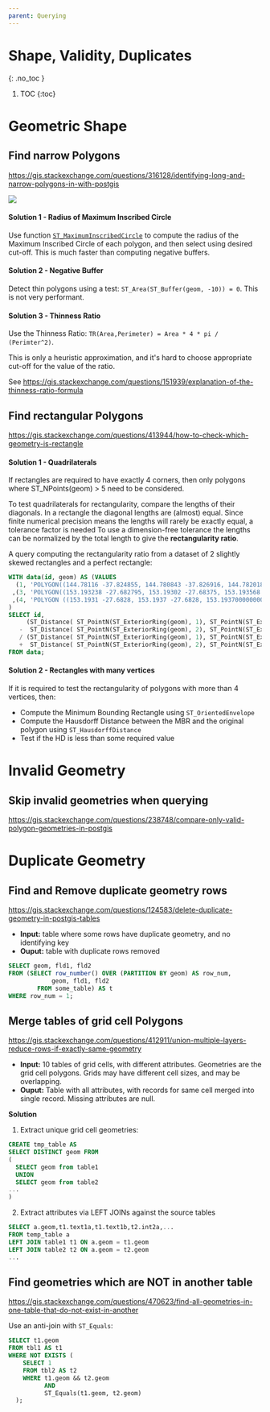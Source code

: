 ```yaml
---
parent: Querying
---
```


# Shape, Validity, Duplicates
{: .no_toc }

1. TOC
{:toc}

# Geometric Shape

## Find narrow Polygons
<https://gis.stackexchange.com/questions/316128/identifying-long-and-narrow-polygons-in-with-postgis>

![](https://i.stack.imgur.com/3ATxf.png)

#### Solution 1 - Radius of Maximum Inscribed Circle
Use function [`ST_MaximumInscribedCircle`](https://postgis.net/docs/manual-dev/ST_MaximumInscribedCircle.html)
to compute the radius of the Maximum Inscribed Circle of each polygon, and then select using desired cut-off.
This is much faster than computing negative buffers.

#### Solution 2 - Negative Buffer
Detect thin polygons using a test: `ST_Area(ST_Buffer(geom, -10)) = 0`.
This is not very performant.

#### Solution 3 - Thinness Ratio
Use the Thinness Ratio:  `TR(Area,Perimeter) = Area * 4 * pi / (Perimter^2)`.

This is only a heuristic approximation, and it's hard to choose appropriate cut-off for the value of the ratio.

See <https://gis.stackexchange.com/questions/151939/explanation-of-the-thinness-ratio-formula>

## Find rectangular Polygons
<https://gis.stackexchange.com/questions/413944/how-to-check-which-geometry-is-rectangle>

#### Solution 1 - Quadrilaterals

If rectangles are required to have exactly 4 corners, then only polygons where ST_NPoints(geom) > 5 need to be considered.

To test quadrilaterals for rectangularity, compare the lengths of their diagonals. In a rectangle the diagonal lengths are (almost) equal. Since finite numerical precision means the lengths will rarely be exactly equal, a tolerance factor is needed To use a dimension-free tolerance the lengths can be normalized by the total length to give the **rectangularity ratio**.

A query computing the rectangularity ratio from a dataset of 2 slightly skewed rectangles and a perfect rectangle:

```sql
WITH data(id, geom) AS (VALUES
  (1, 'POLYGON((144.78116 -37.824855, 144.780843 -37.826916, 144.782018 -37.827019, 144.78232 -37.82496, 144.78116 -37.824855))')
 ,(3, 'POLYGON((153.193238 -27.682795, 153.19302 -27.68375, 153.193568 -27.683843, 153.193795 -27.682894,153.193238 -27.682795))')
 ,(4, 'POLYGON ((153.1931 -27.6828, 153.1937 -27.6828, 153.19370000000004 -27.6838, 153.1931 -27.6838, 153.1931 -27.6828))')
)
SELECT id,
     (ST_Distance( ST_PointN(ST_ExteriorRing(geom), 1), ST_PointN(ST_ExteriorRing(geom), 3))
   -  ST_Distance( ST_PointN(ST_ExteriorRing(geom), 2), ST_PointN(ST_ExteriorRing(geom), 4)))
   / (ST_Distance( ST_PointN(ST_ExteriorRing(geom), 1), ST_PointN(ST_ExteriorRing(geom), 3))
   +  ST_Distance( ST_PointN(ST_ExteriorRing(geom), 2), ST_PointN(ST_ExteriorRing(geom), 4))) AS rect_ratio
FROM data;
```
#### Solution 2 - Rectangles with many vertices

If it is required to test the rectangularity of polygons with more than 4 vertices, then:

* Compute the Minimum Bounding Rectangle using `ST_OrientedEnvelope`
* Compute the Hausdorff Distance between the MBR and the original polygon using `ST_HausdorffDistance`
* Test if the HD is less than some required value

# Invalid Geometry

## Skip invalid geometries when querying
<https://gis.stackexchange.com/questions/238748/compare-only-valid-polygon-geometries-in-postgis>

# Duplicate Geometry

## Find and Remove duplicate geometry rows
<https://gis.stackexchange.com/questions/124583/delete-duplicate-geometry-in-postgis-tables>

* **Input:** table where some rows have duplicate geometry, and no identifying key
* **Ouput:** table with duplicate rows removed

```sql
SELECT geom, fld1, fld2
FROM (SELECT row_number() OVER (PARTITION BY geom) AS row_num,
            geom, fld1, fld2
        FROM some_table) AS t
WHERE row_num = 1;
```

## Merge tables of grid cell Polygons
<https://gis.stackexchange.com/questions/412911/union-multiple-layers-reduce-rows-if-exactly-same-geometry>

* **Input:** 10 tables of grid cells, with different attributes.  Geometries are the grid cell polygons. 
   Grids may have different cell sizes, and may be overlapping.
* **Ouput:** Table with all attributes, with records for same cell merged into single record.  Missing attributes are null.

**Solution**

1. Extract unique grid cell geometries:
```sql
CREATE tmp_table AS
SELECT DISTINCT geom FROM
(
  SELECT geom from table1
  UNION
  SELECT geom from table2
... 
) 
```

2. Extract attributes via LEFT JOINs against the source tables
```sql
SELECT a.geom,t1.text1a,t1.text1b,t2.int2a,...
FROM temp_table a
LEFT JOIN table1 t1 ON a.geom = t1.geom
LEFT JOIN table2 t2 ON a.geom = t2.geom
...
```

## Find geometries which are NOT in another table
<https://gis.stackexchange.com/questions/470623/find-all-geometries-in-one-table-that-do-not-exist-in-another>

Use an anti-join with `ST_Equals`:
```sql
SELECT t1.geom
FROM tbl1 AS t1
WHERE NOT EXISTS (
    SELECT 1
    FROM tbl2 AS t2
    WHERE t1.geom && t2.geom
          AND
          ST_Equals(t1.geom, t2.geom)
  );
```





